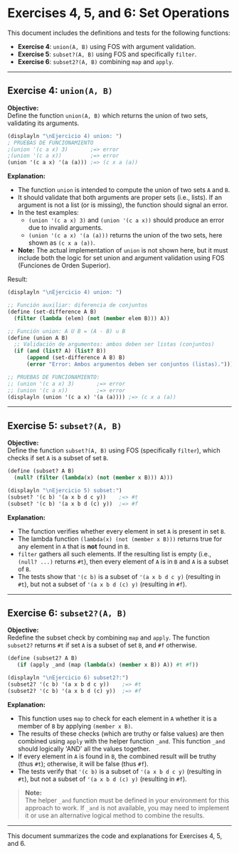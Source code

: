 # Exercises 4, 5, and 6: Set Operations

This document includes the definitions and tests for the following functions:
- **Exercise 4**: `union(A, B)` using FOS with argument validation.
- **Exercise 5**: `subset?(A, B)` using FOS and specifically `filter`.
- **Exercise 6**: `subset2?(A, B)` combining `map` and `apply`.

---

## Exercise 4: `union(A, B)`

**Objective:**  
Define the function `union(A, B)` which returns the union of two sets, validating its arguments.

```scheme
(displayln "\nEjercicio 4) union: ")
; PRUEBAS DE FUNCIONAMIENTO
;(union '(c a x) 3)       ;=> error
;(union '(c a x))         ;=> error
(union '(c a x) '(a (a))) ;=> (c x a (a))
```

**Explanation:**  
- The function `union` is intended to compute the union of two sets `A` and `B`.
- It should validate that both arguments are proper sets (i.e., lists). If an argument is not a list (or is missing), the function should signal an error.
- In the test examples:
  - `(union '(c a x) 3)` and `(union '(c a x))` should produce an error due to invalid arguments.
  - `(union '(c a x) '(a (a)))` returns the union of the two sets, here shown as `(c x a (a))`.  
- **Note:** The actual implementation of `union` is not shown here, but it must include both the logic for set union and argument validation using FOS (Funciones de Orden Superior).

Result: 
```scheme
(displayln "\nEjercicio 4) union: ")

;; Función auxiliar: diferencia de conjuntos
(define (set-difference A B)
  (filter (lambda (elem) (not (member elem B))) A))

;; Función union: A U B = (A - B) ∪ B
(define (union A B)
  ;; Validación de argumentos: ambos deben ser listas (conjuntos)
  (if (and (list? A) (list? B))
      (append (set-difference A B) B)
      (error "Error: Ambos argumentos deben ser conjuntos (listas).")))

;; PRUEBAS DE FUNCIONAMIENTO:
;; (union '(c a x) 3)       ;=> error
;; (union '(c a x))         ;=> error
(displayln (union '(c a x) '(a (a)))) ;=> (c x a (a))

```

---

## Exercise 5: `subset?(A, B)`

**Objective:**  
Define the function `subset?(A, B)` using FOS (specifically `filter`), which checks if set `A` is a subset of set `B`.

```scheme
(define (subset? A B)
  (null? (filter (lambda(x) (not (member x B))) A)))

(displayln "\nEjercicio 5) subset:")
(subset? '(c b) '(a x b d c y))    ;=> #t
(subset? '(c b) '(a x b d (c) y))  ;=> #f
```

**Explanation:**  
- The function verifies whether every element in set `A` is present in set `B`.
- The lambda function `(lambda(x) (not (member x B)))` returns true for any element in `A` that is **not** found in `B`.
- `filter` gathers all such elements. If the resulting list is empty (i.e., `(null? ...)` returns `#t`), then every element of `A` is in `B` and `A` is a subset of `B`.
- The tests show that `'(c b)` is a subset of `'(a x b d c y)` (resulting in `#t`), but not a subset of `'(a x b d (c) y)` (resulting in `#f`).

---

## Exercise 6: `subset2?(A, B)`

**Objective:**  
Redefine the subset check by combining `map` and `apply`. The function `subset2?` returns `#t` if set `A` is a subset of set `B`, and `#f` otherwise.

```scheme
(define (subset2? A B)
   (if (apply _and (map (lambda(x) (member x B)) A)) #t #f))

(displayln "\nEjercicio 6) subset2?:")
(subset2? '(c b) '(a x b d c y))    ;=> #t
(subset2? '(c b) '(a x b d (c) y))  ;=> #f
```

**Explanation:**  
- This function uses `map` to check for each element in `A` whether it is a member of `B` by applying `(member x B)`.
- The results of these checks (which are truthy or false values) are then combined using `apply` with the helper function `_and`. This function `_and` should logically 'AND' all the values together.
- If every element in `A` is found in `B`, the combined result will be truthy (thus `#t`); otherwise, it will be false (thus `#f`).
- The tests verify that `'(c b)` is a subset of `'(a x b d c y)` (resulting in `#t`), but not a subset of `'(a x b d (c) y)` (resulting in `#f`).

> **Note:**  
> The helper `_and` function must be defined in your environment for this approach to work. If `_and` is not available, you may need to implement it or use an alternative logical method to combine the results.

---

This document summarizes the code and explanations for Exercises 4, 5, and 6.
